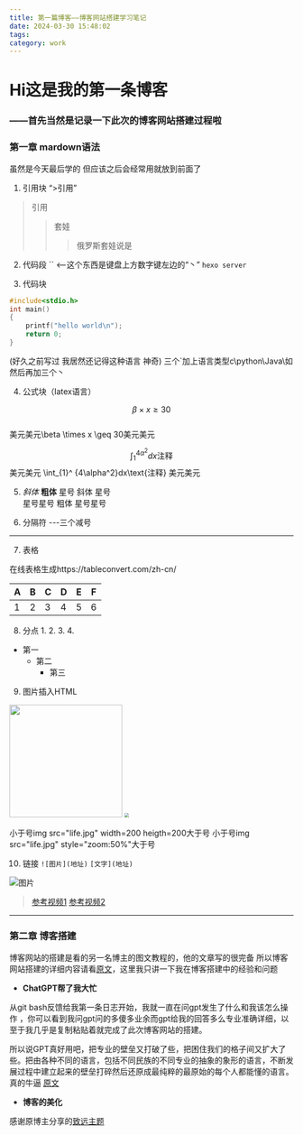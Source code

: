 ```yaml
---
title: 第一篇博客——博客网站搭建学习笔记
date: 2024-03-30 15:48:02
tags:
category: work
---
```


# Hi这是我的第一条博客
### ——首先当然是记录一下此次的博客网站搭建过程啦

###  第一章 mardown语法

虽然是今天最后学的 但应该之后会经常用就放到前面了

1. 引用块
“>引用”
>引用
>>套娃
>>>俄罗斯套娃说是

2. 代码段
``   <——这个东西是键盘上方数字键左边的“丶”
`hexo server`

3. 代码块
```c
#include<stdio.h>
int main()
{
    printf("hello world\n");
    return 0;
}
```
(好久之前写过 我居然还记得这种语言 神奇)
三个`加上语言类型c\python\Java\如然后再加三个丶

4. 公式块（latex语言）

$$\beta \times x \geq 30$$   
美元美元\beta \times x \geq 30美元美元


$$
\int_{1}^{4\alpha^2}dx\text{注释}
$$
美元美元
\int_{1}^ {4\alpha^2}dx\text{注释}
美元美元

5. *斜体* **粗体**
星号 斜体 星号  
星号星号 粗体 星号星号

6. 分隔符
---三个减号

---



7. 表格

在线表格生成https://tableconvert.com/zh-cn/

| A | B | C | D | E | F | 
|---|---|---|---|---|---|
| 1 | 2 | 3 | 4 | 5 | 6 | 

8. 分点 1. 2. 3. 4.
- 第一 
    -  第二
        - 第三


9. 图片插入HTML

<img src="/images/firstpost/life.jpg" width=200 heigth=200>    <img src="/images/firstpost/life.jpg" style="zoom:50%">

小于号img src="life.jpg" width=200 heigth=200大于号 
小于号img src="life.jpg" style="zoom:50%"大于号

10. 链接
`![图片](地址)`   `[文字](地址)`

![图片](/images/firstpost/yilan.jpg)

>[参考视频1](https://www.bilibili.com/video/BV1aU421o7yv/?spm_id_from=333.880.my_history.page.click)
[参考视频2](https://www.bilibili.com/video/BV1HP4y1P76Y/?spm_id_from=333.880.my_history.page.click&vd_source=f18e8748005694e44438cbc695c9bcc7)
---
### 第二章 博客搭建

博客网站的搭建是看的另一名博主的图文教程的，他的文章写的很完备
所以博客网站搭建的详细内容请看[原文](https://blog.cuijiacai.com/blog-building/#post-comment)，这里我只讲一下我在博客搭建中的经验和问题

 - **ChatGPT帮了我大忙**

从git bash反馈给我第一条日志开始，我就一直在问gpt发生了什么和我该怎么操作 ，你可以看到我问gpt问的多傻多业余而gpt给我的回答多么专业准确详细，以至于我几乎是复制粘贴着就完成了此次博客网站的搭建。

所以说GPT真好用吧，把专业的壁垒又打破了些，把困住我们的格子间又扩大了些。把由各种不同的语言，包括不同民族的不同专业的抽象的象形的语言，不断发展过程中建立起来的壁垒打碎然后还原成最纯粹的最原始的每个人都能懂的语言。真的牛逼 [原文](https://www.bilibili.com/video/BV1sM411V7MG/?spm_id_from=333.337.search-card.all.click&vd_source=f18e8748005694e44438cbc695c9bcc7)

- **博客的美化**

感谢原博主分享的[致远主题](https://github.com/hooozen/hexo-theme-tranquility)